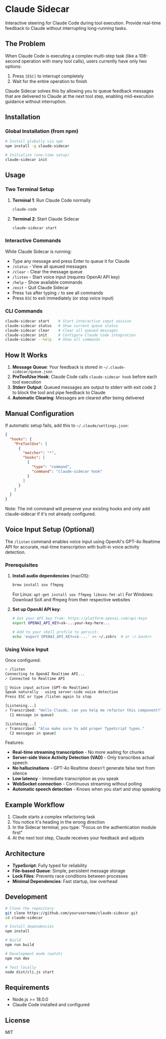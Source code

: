 # Claude Sidecar

Interactive steering for Claude Code during tool execution. Provide real-time feedback to Claude without interrupting long-running tasks.

## The Problem

When Claude Code is executing a complex multi-step task (like a 108-second operation with many tool calls), users currently have only two options:

1. Press `[ESC]` to interrupt completely
2. Wait for the entire operation to finish

Claude Sidecar solves this by allowing you to queue feedback messages that are delivered to Claude at the next tool step, enabling mid-execution guidance without interruption.

## Installation

### Global Installation (from npm)

```bash
# Install globally via npm
npm install -g claude-sidecar

# Initialize (one-time setup)
claude-sidecar init
```

## Usage

### Two Terminal Setup

1. **Terminal 1**: Run Claude Code normally

   ```bash
   claude-code
   ```

2. **Terminal 2**: Start Claude Sidecar
   ```bash
   claude-sidecar start
   ```

### Interactive Commands

While Claude Sidecar is running:

- Type any message and press Enter to queue it for Claude
- `/status` - View all queued messages
- `/clear` - Clear the message queue
- `/listen` - Start voice input (requires OpenAI API key)
- `/help` - Show available commands
- `/exit` - Quit Claude Sidecar
- Press `Tab` after typing `/` to see all commands
- Press `ESC` to exit immediately (or stop voice input)

### CLI Commands

```bash
claude-sidecar start    # Start interactive input session
claude-sidecar status   # Show current queue status
claude-sidecar clear    # Clear all queued messages
claude-sidecar init     # Configure Claude Code integration
claude-sidecar --help   # Show all commands
```

## How It Works

1. **Message Queue**: Your feedback is stored in `~/.claude-sidecar/queue.json`
2. **PreToolUse Hook**: Claude Code calls `claude-sidecar hook` before each tool execution
3. **Stderr Output**: Queued messages are output to stderr with exit code 2 to block the tool and pipe feedback to Claude
4. **Automatic Clearing**: Messages are cleared after being delivered

## Manual Configuration

If automatic setup fails, add this to `~/.claude/settings.json`:

```json
{
  "hooks": {
    "PreToolUse": [
      {
        "matcher": "*",
        "hooks": [
          {
            "type": "command",
            "command": "claude-sidecar hook"
          }
        ]
      }
    ]
  }
}
```

Note: The init command will preserve your existing hooks and only add claude-sidecar if it's not already configured.

## Voice Input Setup (Optional)

The `/listen` command enables voice input using OpenAI's GPT-4o Realtime API for accurate, real-time transcription with built-in voice activity detection.

### Prerequisites

1. **Install audio dependencies** (macOS):

   ```bash
   brew install sox ffmpeg
   ```

   For Linux: `apt-get install sox ffmpeg libsox-fmt-all`
   For Windows: Download SoX and ffmpeg from their respective websites

2. **Set up OpenAI API key**:

   ```bash
   # Get your API key from: https://platform.openai.com/api-keys
   export OPENAI_API_KEY=sk-...your-key-here...

   # Add to your shell profile to persist:
   echo 'export OPENAI_API_KEY=sk-...' >> ~/.zshrc  # or ~/.bashrc
   ```

### Using Voice Input

Once configured:

```bash
> /listen
Connecting to OpenAI Realtime API...
✓ Connected to Realtime API

🎤 Voice input active (GPT-4o Realtime)
Speak naturally - using server-side voice detection
Press ESC or type /listen again to stop

[Listening...]
✓ Transcribed: "Hello Claude, can you help me refactor this component?"
  (1 message in queue)

[Listening...]
✓ Transcribed: "Also make sure to add proper TypeScript types."
  (2 messages in queue)
```

Features:

- **Real-time streaming transcription** - No more waiting for chunks
- **Server-side Voice Activity Detection (VAD)** - Only transcribes actual speech
- **No hallucinations** - GPT-4o Realtime doesn't generate false text from silence
- **Low latency** - Immediate transcription as you speak
- **WebSocket connection** - Continuous streaming without polling
- **Automatic speech detection** - Knows when you start and stop speaking

## Example Workflow

1. Claude starts a complex refactoring task
2. You notice it's heading in the wrong direction
3. In the Sidecar terminal, you type: "Focus on the authentication module first"
4. At the next tool step, Claude receives your feedback and adjusts

## Architecture

- **TypeScript**: Fully typed for reliability
- **File-based Queue**: Simple, persistent message storage
- **Lock Files**: Prevents race conditions between processes
- **Minimal Dependencies**: Fast startup, low overhead

## Development

```bash
# Clone the repository
git clone https://github.com/yourusername/claude-sidecar.git
cd claude-sidecar

# Install dependencies
npm install

# Build
npm run build

# Development mode (watch)
npm run dev

# Test locally
node dist/cli.js start
```

## Requirements

- Node.js >= 18.0.0
- Claude Code installed and configured

## License

MIT
